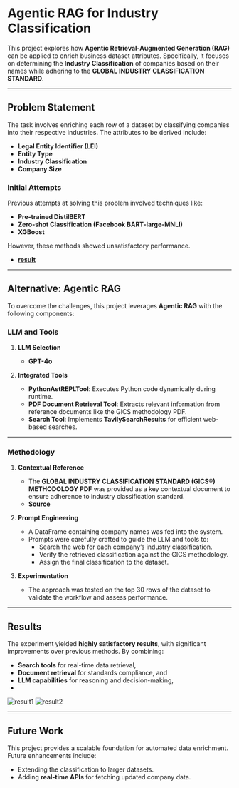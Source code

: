 # Agentic RAG for Industry Classification 

This project explores how **Agentic Retrieval-Augmented Generation (RAG)** can be applied to enrich business dataset attributes. 
Specifically, it focuses on determining the **Industry Classification** of companies based on their names while adhering to the **GLOBAL INDUSTRY CLASSIFICATION STANDARD**.  

---

## Problem Statement  

The task involves enriching each row of a dataset by classifying companies into their respective industries. The attributes to be derived include:  

- **Legal Entity Identifier (LEI)**  
- **Entity Type**  
- **Industry Classification**  
- **Company Size**  

### Initial Attempts  

Previous attempts at solving this problem involved techniques like:  
- **Pre-trained DistilBERT**  
- **Zero-shot Classification (Facebook BART-large-MNLI)**  
- **XGBoost**  

 However, these methods showed unsatisfactory performance.
- **[result](https://github.com/jongbokhi/problem-set_Forward-Analytics)**
---

## Alternative: Agentic RAG

To overcome the challenges, this project leverages **Agentic RAG** with the following components:  

### LLM and Tools  

1. **LLM Selection**  
   - **GPT-4o**   

2. **Integrated Tools**  
   - **PythonAstREPLTool**: Executes Python code dynamically during runtime.  
   - **PDF Document Retrieval Tool**: Extracts relevant information from reference documents like the GICS methodology PDF.  
   - **Search Tool**: Implements **TavilySearchResults** for efficient web-based searches.  

---

### Methodology  

1. **Contextual Reference**  
   - The **GLOBAL INDUSTRY CLASSIFICATION STANDARD (GICS®) METHODOLOGY PDF** was provided as a key contextual document to ensure adherence to industry classification standard.  
   - **[Source](https://www.msci.com/our-solutions/indexes/gics)**
2. **Prompt Engineering**  
   - A DataFrame containing company names was fed into the system.  
   - Prompts were carefully crafted to guide the LLM and tools to:  
     - Search the web for each company’s industry classification.  
     - Verify the retrieved classification against the GICS methodology.  
     - Assign the final classification to the dataset.  

3. **Experimentation**  
   - The approach was tested on the top 30 rows of the dataset to validate the workflow and assess performance.  

---

## Results  

The experiment yielded **highly satisfactory results**, with significant improvements over previous methods. By combining:  
- **Search tools** for real-time data retrieval,  
- **Document retrieval** for standards compliance, and  
- **LLM capabilities** for reasoning and decision-making,
- 
![result1](https://github.com/user-attachments/assets/f982ac3e-b7cc-446a-a13d-5b2c7b39f216)
![result2](https://github.com/user-attachments/assets/c60bf92e-bfc5-409d-b70c-f4e858b31c39)

---

## Future Work  

This project provides a scalable foundation for automated data enrichment. Future enhancements include:  
- Extending the classification to larger datasets.  
- Adding **real-time APIs** for fetching updated company data.
